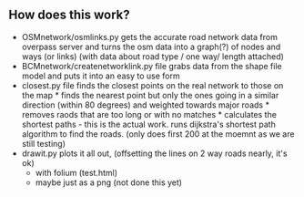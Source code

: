 How does this work?
-------------------


* OSMnetwork/osmlinks.py gets the accurate road network data from overpass server and turns the osm data into a graph(?) of nodes and ways (or links) (with data about road type / one way/ length attached)
* BCMnetwork/createnetworklink.py file grabs data from the shape file model and puts it into an easy to use form
* closest.py file finds the closest points on the real network to those on the map
		* finds the nearest point but only the ones going in a similar direction (within 80 degrees) and weighted towards major roads
		* removes raods that are too long or with no matches
		* calculates the shortest paths - this is the actual work. runs dijkstra's shortest path algorithm to find the roads. (only does first 200 at the moemnt as we are still testing)
* drawit.py plots it all out, (offsetting the lines on 2 way roads nearly, it's ok)
	*  with folium (test.html)
	*  maybe just as a png (not done this yet)


